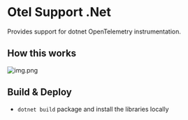 # Otel Support .Net

Provides support for dotnet OpenTelemetry instrumentation.

## How this works
![img.png](img/otel-support-java.png)

## Build & Deploy

-   `dotnet build` package and install the libraries locally

